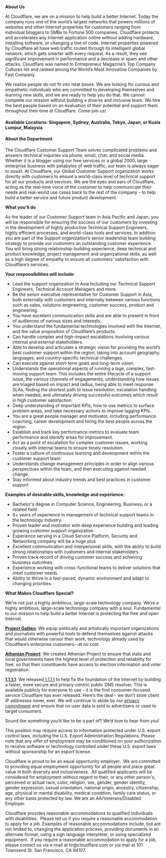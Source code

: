 <div class="content-intro">
	<div><strong>About Us</strong></div>
	<div>
		<p>At Cloudflare, we are on a mission to help build a better Internet. Today the company runs one of the world’s largest networks that powers millions of websites and other Internet properties for customers ranging from individual bloggers to SMBs to Fortune 500 companies. Cloudflare protects and accelerates any Internet application online without adding hardware, installing software, or changing a line of code. Internet properties powered by Cloudflare all have web traffic routed through its intelligent global network, which gets smarter with every request. As a result, they see significant improvement in performance and a decrease in spam and other attacks. Cloudflare was named to Entrepreneur Magazine’s Top Company Cultures list and ranked among the World’s Most Innovative Companies by Fast Company.&nbsp;</p>
		<p><span style="font-weight: 400;">We realize people do not fit into neat boxes. We are looking for curious and empathetic individuals who are committed to developing themselves and learning new skills, and we are ready to help you do that. We cannot complete our mission without building a diverse and inclusive team. We hire the best people based on an evaluation of their potential and support them throughout their time at Cloudflare. Come join us!&nbsp;</span></p>
	</div>
</div>
<h4><strong>Available Locations: Singapore, Sydney, Australia, Tokyo, Japan, or Kuala Lumpur, Malaysia</strong></h4>
<h4><strong>About the Department</strong></h4>
<p>The Cloudflare Customer Support Team solves complicated problems and answers technical inquiries via phone, email, chat, and social media. Whether it is a blogger using our free services or a global 2000, large enterprise business with petabytes of web traffic, our team is always eager to assist. At Cloudflare, our Global Customer Support organization works directly with customers to ensure a world-class level of technical support for all our products and services. We are the eyes and ears of Cloudflare, acting as the real-time voice of the customer to help communicate their needs and real-world use cases back to the rest of the company - to help build a better service and future product development.</p>
<p><strong>What you'll do</strong></p>
<p>As the leader of our Customer Support team in Asia Pacific and Japan, you will be responsible for ensuring the success of our customers by investing in the development of highly productive Technical Support Engineers, highly efficient processes, and world-class tools and services. In addition you are part of the Support organization’s senior leadership team building strategy to provide our customers an outstanding customer experience.&nbsp; You will bring strong relationship-building experience, deep technical and product knowledge, project management and organizational skills, as well as a high degree of empathy to ensure all customers’ satisfaction with Cloudflare’s services.&nbsp;</p>
<p><strong>Your responsibilities will include:</strong></p>
<ul>
	<li>Lead the support organization in Asia including our Technical Support Engineers, Technical Account Managers and more.</li>
	<li>Be the senior executive representative for Customer Support in Asia, both externally with customers and internally between various functions such as sales, solutions engineering, customer success, product and engineering.</li>
	<li>You have excellent communication skills and are able to present in front of audiences of various sizes and interests.</li>
	<li>You understand the fundamental technologies involved with the Internet, and the value proposition of Cloudflare’s products.</li>
	<li>Can handle complex and high-impact escalations involving various internal and external stakeholders.</li>
	<li>Able to develop and articulate a strategic vision for providing the world’s best customer support within the region, taking into account geography, languages, and country-specific technical challenges.&nbsp;&nbsp;</li>
	<li>Can execute against short-term goals and long-term vision.&nbsp;&nbsp;</li>
	<li>Understands the operational aspects of running a lage, complex, fast-moving support team. This includes the entire lifecycle of a support issue, the various channels of engagements, understanding how issues are triaged based on impact and radius, being able to meet response SLAs, finding the shortest path to issue resolution, escalation handling when needed, and ultimately driving successful outcomes which result in high customer satisfaction.</li>
	<li>Deep understanding of important KPIs, how to use metrics to surface problem areas, and take necessary actions to improve lagging KPIs.</li>
	<li>You are a great people manager and motivator, including performance coaching, career development and hiring the best people across the region.</li>
	<li>Establish and track key performance metrics to evaluate team performance and identify areas for improvement.</li>
	<li>Act as a point of escalation for complex customer issues, working closely with internal teams to ensure timely resolution.</li>
	<li>Foster a culture of continuous learning and development within the customer support team.</li>
	<li>Understands change management principles in order to align various perspectives within the team, and then executing against needed change.</li>
	<li>Stay informed about industry trends and best practices in customer support</li>
</ul>
<p><strong>Examples of desirable skills, knowledge and experience:</strong></p>
<ul>
	<li>Bachelor's degree in Computer Science, Engineering, Business, or a related field</li>
	<li>8+ years of experience in management of technical support teams in the technology industry.</li>
	<li>Proven leader and motivator with deep experience building and leading growing customer support organization</li>
	<li>Experience serving in a Cloud Service Platform, Security and Networking company will be a huge plus</li>
	<li>Excellent communication and interpersonal skills, with the ability to build strong relationships with customers and internal stakeholders.</li>
	<li>Proven track record of driving customer success and achieving business outcomes.</li>
	<li>Experience working with cross-functional teams to deliver solutions that meet customer needs.</li>
	<li>Ability to thrive in a fast-paced, dynamic environment and adapt to changing priorities.</li>
</ul>
<div class="content-conclusion">
	<p><strong>What Makes Cloudflare Special?</strong></p>
	<p><span style="font-weight: 400;">We’re not just a highly ambitious, large-scale technology company. We’re a highly ambitious, large-scale technology company with a soul. Fundamental to our mission to help build a better Internet is protecting the free and open Internet.</span></p>
	<p><a href="https://blog.cloudflare.com/protecting-free-expression-online/"><strong>Project Galileo</strong></a><span style="font-weight: 400;">: We equip politically and artistically important organizations and journalists with powerful tools to defend themselves against attacks that would otherwise censor their work, technology already used by Cloudflare’s enterprise customers--at no cost.</span></p>
	<p><strong><a href="https://www.cloudflare.com/athenian/">Athenian Project</a></strong><span style="font-weight: 400;">: We created Athenian Project to ensure that state and local governments have the highest level of protection and reliability for free, so that their constituents have access to election information and voter registration.</span></p>
	<p><a href="https://1.1.1.1/"><strong>1.1.1.1</strong></a><span style="font-weight: 400;">: We released</span><a href="https://1.1.1.1/"> <span style="font-weight: 400;">1.1.1.1</span></a><span style="font-weight: 400;"> to help fix the foundation of the Internet by building a faster, more secure and privacy-centric public DNS resolver. This is available publicly for everyone to use - it is the first consumer-focused service Cloudflare has ever released. Here’s the deal - we don’t store client IP addresses never, ever. We will continue to abide by our</span><a href="https://developers.cloudflare.com/1.1.1.1/privacy/public-dns-resolver"> privacy commitment</a><span style="font-weight: 400;"> and ensure that no user data is sold to advertisers or used to target consumers.</span></p>
	<p><span style="font-weight: 400;">Sound like something you’d like to be a part of? We’d love to hear from you!</span></p>
	<p><span style="font-weight: 400;">This position may require access to information protected under U.S. export control laws, including the U.S. Export Administration Regulations. Please note that any offer of employment may be conditioned on your authorization to receive software or technology controlled under these U.S. export laws without sponsorship for an export license.</span></p>
	<p><span style="font-weight: 400;">Cloudflare is proud to be an equal opportunity employer. &nbsp;We are committed to providing equal employment opportunity for all people and place great value in both diversity and inclusiveness. &nbsp;All qualified applicants will be considered for employment without regard to their, or any other person's, perceived or actual</span> <span style="font-weight: 400;">race, color, religion, sex, gender, gender identity, gender expression, sexual orientation, national origin, ancestry, citizenship, age, physical or mental disability, medical condition, family care status, or any other basis protected by law. </span><span style="font-weight: 400;">We are an AA/Veterans/Disabled Employer.</span></p>
	<p><span style="font-weight: 400;">Cloudflare provides reasonable accommodations to qualified individuals with disabilities. &nbsp;Please tell us if you require a reasonable accommodation to apply for a job. Examples of reasonable accommodations include, but are not limited to, changing the application process, providing documents in an alternate format, using a sign language interpreter, or using specialized equipment. &nbsp;If you require a reasonable accommodation to apply for a job, please contact us via e-mail at </span><span style="font-weight: 400;">hr@cloudflare.com</span><span style="font-weight: 400;"> or via mail at 101 Townsend St. San Francisco, CA 94107.</span></p>
</div>